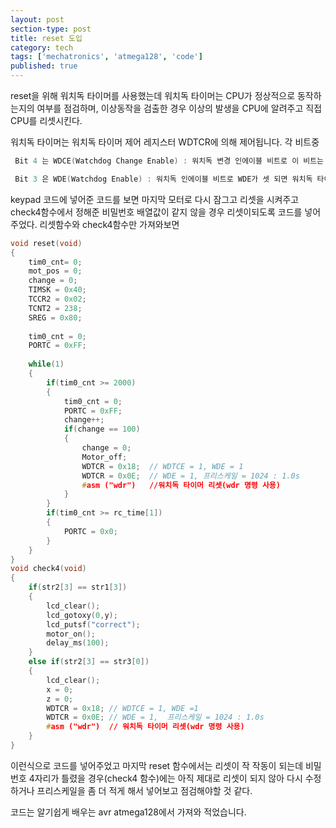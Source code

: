 ```yaml
---
layout: post
section-type: post
title: reset 도입
category: tech
tags: ['mechatronics', 'atmega128', 'code']
published: true
---
```

reset을 위해 워치독 타이머를 사용했는데 워치독 타이머는 CPU가 정상적으로 동작하는지의 여부를 점검하며, 이상동작을 검출한 경우 이상의 발생을 CPU에 알려주고 직접 CPU를 리셋시킨다.

워치독 타이머는 워치독 타이머 제어 레지스터 WDTCR에 의해 제어됩니다.
각 비트중 
```c
 Bit 4 는 WDCE(Watchdog Change Enable) : 워치독 변경 인에이블 비트로 이 비트는 WDE 비트를 클리어 할 때 셋 되어져야 한다. 한번 셋 되면 하드웨어적으로 4클럭사이클 후에 자동 클리어 된다.

 Bit 3 은 WDE(Watchdog Enable) : 워치독 인에이블 비트로 WDE가 셋 되면 워치독 타이머의 기능이 인에이블되며, WDE가 클리어되면 워치독 타이머 기능은 금지된다.
 ```

keypad 코드에 넣어준 코드를 보면 마지막 모터로 다시 잠그고 리셋을 시켜주고 check4함수에서 정해준 비밀번호 배열값이 같지 않을 경우 리셋이되도록 코드를 넣어주었다. 
리셋함수와 check4함수만 가져와보면
```c
void reset(void)
{
    tim0_cnt= 0;
    mot_pos = 0;
    change = 0;  
    TIMSK = 0x40;
    TCCR2 = 0x02;
    TCNT2 = 238;
    SREG = 0x80;
    
    tim0_cnt = 0;
    PORTC = 0xFF;
    
    while(1)
    {
        if(tim0_cnt >= 2000)
        {
            tim0_cnt = 0;
            PORTC = 0xFF;
            change++;
            if(change == 100)
            {
                change = 0;
                Motor_off;
                WDTCR = 0x18;  // WDTCE = 1, WDE = 1
                WDTCR = 0x0E;  // WDE = 1, 프리스케일 = 1024 : 1.0s
                #asm ("wdr")   //워치독 타이머 리셋(wdr 명령 사용)
            }
        }
        if(tim0_cnt >= rc_time[1])
        {
            PORTC = 0x0;  
        }
    }
}
void check4(void)
{
    if(str2[3] == str1[3])
    {
        lcd_clear();
        lcd_gotoxy(0,y);
        lcd_putsf("correct"); 
        motor_on();
        delay_ms(100);
    }
    else if(str2[3] == str3[0])
    {
        lcd_clear();
        x = 0;
        z = 0; 
        WDTCR = 0x18; // WDTCE = 1, WDE =1
        WDTCR = 0x0E; // WDE = 1,  프리스케일 = 1024 : 1.0s
        #asm ("wdr")  // 워치독 타이머 리셋(wdr 명령 사용)
    }   
}
```

이런식으로 코드를 넣어주었고 마지막 reset 함수에서는 리셋이 작 작동이 되는데 비밀번호 4자리가 틀렸을 경우(check4 함수)에는 아직 제대로 리셋이 되지 않아 다시 수정하거나 프리스케일을 좀 더 적게 해서 넣어보고 점검해야할 것 같다.

코드는 알기쉽게 배우는 avr atmega128에서 가져와 적었습니다.